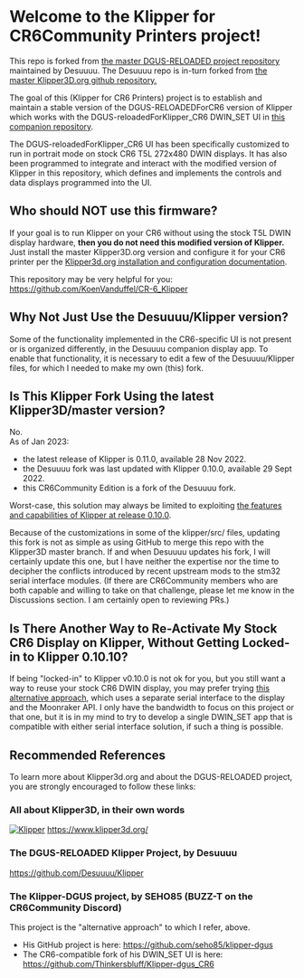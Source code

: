 # Welcome to the Klipper for CR6Community Printers project!

This repo is forked from [the master DGUS-RELOADED project repository](https://github.com/Desuuuu/Klipper) maintained by Desuuuu.
The Desuuuu repo is in-turn forked from [the master Klipper3D.org github repository.](https://github.com/Klipper3d/klipper/)

The goal of this (Klipper for CR6 Printers) project is to establish and maintain a stable version of the DGUS-RELOADEDForCR6 version of Klipper which works with the DGUS-reloadedForKlipper_CR6 DWIN_SET UI in [this companion repository](https://github.com/Thinkersbluff/DGUS-reloadedForKlipper_CR6). 

The DGUS-reloadedForKlipper_CR6 UI has been specifically customized to run in portrait mode on stock CR6 T5L 272x480 DWIN displays. It has also been programmed to integrate and interact with the modified version of Klipper in this repository, which defines and implements the controls and data displays programmed into the UI.

## Who should __NOT__ use this firmware?
If your goal is to run Klipper on your CR6 without using the stock T5L DWIN display hardware, **then you do not need this modified version of Klipper.**
Just install the master Klipper3D.org version and configure it for your CR6 printer per the [Klipper3d.org installation and configuration documentation](https://github.com/Klipper3d/klipper/blob/master/docs/index.md).

This repository may be very helpful for you: https://github.com/KoenVanduffel/CR-6_Klipper

## Why Not Just Use the Desuuuu/Klipper version?
Some of the functionality implemented in the CR6-specific UI is not present or is organized differently, in the Desuuuu companion display app.
To enable that functionality, it is necessary to edit a few of the Desuuuu/Klipper files, for which I needed to make my own (this) fork.

## Is This Klipper Fork Using the latest Klipper3D/master version?
No.  
As of Jan 2023: 
- the latest release of Klipper is 0.11.0, available 28 Nov 2022.
- the Desuuuu fork was last updated with Klipper 0.10.0, available 29 Sept 2022.
- this CR6Community Edition is a fork of the Desuuuu fork.

Worst-case, this solution may always be limited to exploiting [the features and capabilities of Klipper at release 0.10.0](https://github.com/Thinkersbluff/dgus-reloaded_klipper/blob/DGUS-ReloadedForCR6/docs/Releases.md).

Because of the customizations in some of the klipper/src/ files, updating this fork is not as simple as using GitHub to merge this repo with the Klipper3D master branch.  If and when Desuuuu updates his fork, I will certainly update this one, but I have neither the expertise nor the time to decipher the conflicts introduced by recent upstream mods to the stm32 serial interface modules. (If there are CR6Community members who are both capable and willing to take on that challenge, please let me know in the Discussions section.  I am certainly open to reviewing PRs.)

## Is There Another Way to Re-Activate My Stock CR6 Display on Klipper, Without Getting Locked-in to Klipper 0.10.10?

If being "locked-in" to Klipper v0.10.0 is not ok for you, but you still want a way to reuse your stock CR6 DWIN display, you may prefer trying [this alternative approach](https://github.com/Thinkersbluff/Klipper-dgus_CR6), which uses a separate serial interface to the display and the Moonraker API.  I only have the bandwidth to focus on this project or that one, but it is in my mind to try to develop a single DWIN_SET app that is compatible with either serial interface solution, if such a thing is possible.    

## Recommended References
To learn more about Klipper3d.org and about the DGUS-RELOADED project, you are strongly encouraged to follow these links:

### All about Klipper3D, in their own words
[![Klipper](docs/img/klipper-logo-small.png)](https://www.klipper3d.org/)  https://www.klipper3d.org/

### The DGUS-RELOADED Klipper Project, by Desuuuu
 https://github.com/Desuuuu/Klipper
 
 ### The Klipper-DGUS project, by SEHO85 (BUZZ-T on the CR6Community Discord)
 This project is the "alternative approach" to which I refer, above.
  - His GitHub project is here: https://github.com/seho85/klipper-dgus
  - The CR6-compatible fork of his DWIN_SET UI is here: https://github.com/Thinkersbluff/Klipper-dgus_CR6
  

